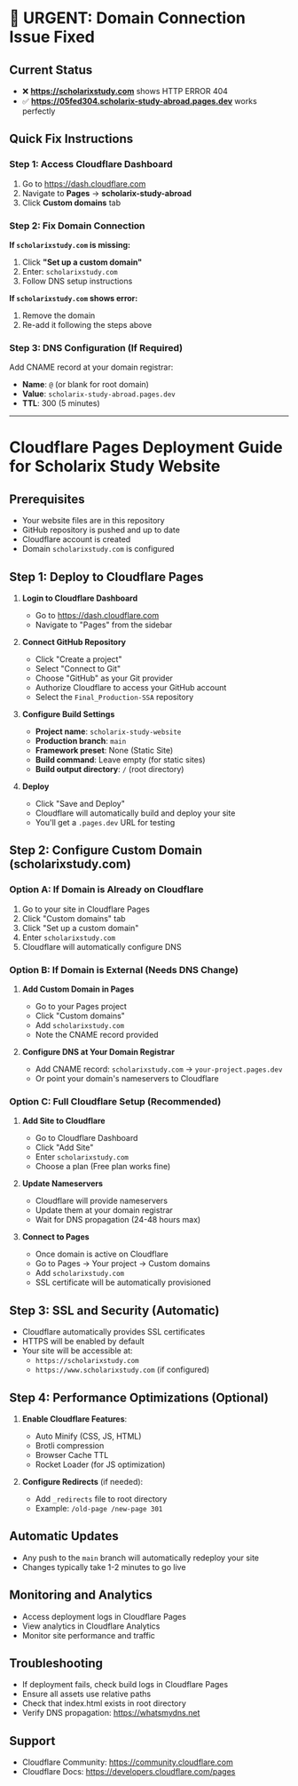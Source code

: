 # 🚨 URGENT: Domain Connection Issue Fixed

## Current Status
- ❌ **https://scholarixstudy.com** shows HTTP ERROR 404
- ✅ **https://05fed304.scholarix-study-abroad.pages.dev** works perfectly

## Quick Fix Instructions

### Step 1: Access Cloudflare Dashboard
1. Go to https://dash.cloudflare.com
2. Navigate to **Pages** → **scholarix-study-abroad**
3. Click **Custom domains** tab

### Step 2: Fix Domain Connection
**If `scholarixstudy.com` is missing:**
1. Click **"Set up a custom domain"**
2. Enter: `scholarixstudy.com`
3. Follow DNS setup instructions

**If `scholarixstudy.com` shows error:**
1. Remove the domain
2. Re-add it following the steps above

### Step 3: DNS Configuration (If Required)
Add CNAME record at your domain registrar:
- **Name**: `@` (or blank for root domain)
- **Value**: `scholarix-study-abroad.pages.dev`
- **TTL**: 300 (5 minutes)

---

# Cloudflare Pages Deployment Guide for Scholarix Study Website

## Prerequisites
- Your website files are in this repository
- GitHub repository is pushed and up to date
- Cloudflare account is created
- Domain `scholarixstudy.com` is configured

## Step 1: Deploy to Cloudflare Pages

1. **Login to Cloudflare Dashboard**
   - Go to https://dash.cloudflare.com
   - Navigate to "Pages" from the sidebar

2. **Connect GitHub Repository**
   - Click "Create a project"
   - Select "Connect to Git"
   - Choose "GitHub" as your Git provider
   - Authorize Cloudflare to access your GitHub account
   - Select the `Final_Production-SSA` repository

3. **Configure Build Settings**
   - **Project name**: `scholarix-study-website`
   - **Production branch**: `main`
   - **Framework preset**: None (Static Site)
   - **Build command**: Leave empty (for static sites)
   - **Build output directory**: `/` (root directory)

4. **Deploy**
   - Click "Save and Deploy"
   - Cloudflare will automatically build and deploy your site
   - You'll get a `.pages.dev` URL for testing

## Step 2: Configure Custom Domain (scholarixstudy.com)

### Option A: If Domain is Already on Cloudflare
1. Go to your site in Cloudflare Pages
2. Click "Custom domains" tab
3. Click "Set up a custom domain"
4. Enter `scholarixstudy.com`
5. Cloudflare will automatically configure DNS

### Option B: If Domain is External (Needs DNS Change)
1. **Add Custom Domain in Pages**
   - Go to your Pages project
   - Click "Custom domains"
   - Add `scholarixstudy.com`
   - Note the CNAME record provided

2. **Configure DNS at Your Domain Registrar**
   - Add CNAME record: `scholarixstudy.com` → `your-project.pages.dev`
   - Or point your domain's nameservers to Cloudflare

### Option C: Full Cloudflare Setup (Recommended)
1. **Add Site to Cloudflare**
   - Go to Cloudflare Dashboard
   - Click "Add Site"
   - Enter `scholarixstudy.com`
   - Choose a plan (Free plan works fine)

2. **Update Nameservers**
   - Cloudflare will provide nameservers
   - Update them at your domain registrar
   - Wait for DNS propagation (24-48 hours max)

3. **Connect to Pages**
   - Once domain is active on Cloudflare
   - Go to Pages → Your project → Custom domains
   - Add `scholarixstudy.com`
   - SSL certificate will be automatically provisioned

## Step 3: SSL and Security (Automatic)
- Cloudflare automatically provides SSL certificates
- HTTPS will be enabled by default
- Your site will be accessible at:
  - `https://scholarixstudy.com`
  - `https://www.scholarixstudy.com` (if configured)

## Step 4: Performance Optimizations (Optional)
1. **Enable Cloudflare Features**:
   - Auto Minify (CSS, JS, HTML)
   - Brotli compression
   - Browser Cache TTL
   - Rocket Loader (for JS optimization)

2. **Configure Redirects** (if needed):
   - Add `_redirects` file to root directory
   - Example: `/old-page /new-page 301`

## Automatic Updates
- Any push to the `main` branch will automatically redeploy your site
- Changes typically take 1-2 minutes to go live

## Monitoring and Analytics
- Access deployment logs in Cloudflare Pages
- View analytics in Cloudflare Analytics
- Monitor site performance and traffic

## Troubleshooting
- If deployment fails, check build logs in Cloudflare Pages
- Ensure all assets use relative paths
- Check that index.html exists in root directory
- Verify DNS propagation: https://whatsmydns.net

## Support
- Cloudflare Community: https://community.cloudflare.com
- Cloudflare Docs: https://developers.cloudflare.com/pages